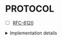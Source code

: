 # PROTOCOL

- [ ] [RFC-6120](https://datatracker.ietf.org/doc/rfc6120/)
<details>
<summary>
Implementation details
</summary>

```
C: = a client
E: = any XMPP entity
I: = an initiating entity
P: = a peer server
R: = a receiving entity
S: = a server
S1: = server1
S2: = server2
```

- [x] TCP Binding
- [ ] XML Streams
    - [x] Opening a Stream
    - [ ] Stream Negotiation
        - [x] Restarts
        - [x] Resending Features
        - [ ] Completion of Stream Negotiation
        - [ ] Determination of Addresses
    - [ ] Closing a Stream
    - [ ] Directionality
    - [ ] Handling of Silent Peers
        - [ ] Dead Connection
        - [ ] Broken Stream
        - [ ] Idle Peer
        - [ ] Use of Checking Methods
    - [ ] Stream Attributes
        - [ ] from
        - [ ] to
        - [ ] id
        - [ ] xml:lang
        - [ ] version
        - [ ] Summary of Stream Attributes
    - [ ] XML Namespaces
        - [ ] Stream Namespace
        - [ ] Content Namespace
        - [ ] XMPP Content Namespaces
        - [ ] Other Namespaces
        - [ ] Namespace Declarations and Prefixes
    - [ ] Stream Errors
        - [ ] Rules
            - [ ]  Stream Errors Are Unrecoverable
            - [ ]  Stream Errors Can Occur During Setup
            - [ ]  Stream Errors When the Host Is Unspecified or Unknown
            - [ ]  Where Stream Errors Are Sent
        - [ ] Syntax
        - [ ] Stream Error Conditions
            - [ ] bad-format
            - [ ] bad-namespace-prefix
            - [ ] conflict
            - [ ] connection-timeout
            - [ ] host-gone
            - [x] host-unknown
            - [ ] improper-addressing
            - [ ] internal-server-error
            - [ ] invalid-from
            - [ ] invalid-namespace
            - [ ] invalid-xml
            - [x] not-authorized
            - [ ] not-well-formed
            - [ ] policy-violation
            - [ ] remote-connection-failed
            - [ ] reset
            - [ ] resource-constraint
            - [ ] restricted-xml
            - [ ] see-other-host
            - [ ] system-shutdown
            - [ ] undefined-condition
            - [ ] unsupported-encoding
            - [ ] unsupported-feature
            - [ ] unsupported-stanza-type
            - [ ] unsupported-version
    - [ ] Application-Specific Conditions
    - [ ] Simplified Stream Examples

   > 5.  STARTTLS Negotiation  . . . . . . . . . . . . . . . . . . . .  69
   >   5.1.   Fundamentals . . . . . . . . . . . . . . . . . . . . . .  69
   >   5.2.   Support  . . . . . . . . . . . . . . . . . . . . . . . .  70
   >   5.3.   Stream Negotiation Rules . . . . . . . . . . . . . . . .  70
   >     5.3.1.   Mandatory-to-Negotiate . . . . . . . . . . . . . . .  70
   >     5.3.2.   Restart  . . . . . . . . . . . . . . . . . . . . . .  70
   >     5.3.3.   Data Formatting  . . . . . . . . . . . . . . . . . .  70
   >     5.3.4.   Order of TLS and SASL Negotiations . . . . . . . . .  71
   >     5.3.5.   TLS Renegotiation  . . . . . . . . . . . . . . . . .  71
   >     5.3.6.   TLS Extensions . . . . . . . . . . . . . . . . . . .  72
   >   5.4.   Process  . . . . . . . . . . . . . . . . . . . . . . . .  72
   >     5.4.1.   Exchange of Stream Headers and Stream Features . . .  72
   >     5.4.2.   Initiation of STARTTLS Negotiation . . . . . . . . .  73
   >       5.4.2.1.  STARTTLS Command  . . . . . . . . . . . . . . . .  73
   >       5.4.2.2.  Failure Case  . . . . . . . . . . . . . . . . . .  73
   >       5.4.2.3.  Proceed Case  . . . . . . . . . . . . . . . . . .  74
   >     5.4.3.   TLS Negotiation  . . . . . . . . . . . . . . . . . .  74
   >       5.4.3.1.  Rules . . . . . . . . . . . . . . . . . . . . . .  74
   >       5.4.3.2.  TLS Failure . . . . . . . . . . . . . . . . . . .  75
   >       5.4.3.3.  TLS Success . . . . . . . . . . . . . . . . . . .  76
   > 6.  SASL Negotiation  . . . . . . . . . . . . . . . . . . . . . .  77
   >   6.1.   Fundamentals . . . . . . . . . . . . . . . . . . . . . .  77
   >   6.2.   Support  . . . . . . . . . . . . . . . . . . . . . . . .  77
   >   6.3.   Stream Negotiation Rules . . . . . . . . . . . . . . . .  77
   >     6.3.1.   Mandatory-to-Negotiate . . . . . . . . . . . . . . .  77
   >     6.3.2.   Restart  . . . . . . . . . . . . . . . . . . . . . .  78
   >     6.3.3.   Mechanism Preferences  . . . . . . . . . . . . . . .  78
   >     6.3.4.   Mechanism Offers . . . . . . . . . . . . . . . . . .  78
   >     6.3.5.   Data Formatting  . . . . . . . . . . . . . . . . . .  79
   >     6.3.6.   Security Layers  . . . . . . . . . . . . . . . . . .  80
   >     6.3.7.   Simple User Name . . . . . . . . . . . . . . . . . .  80
   >     6.3.8.   Authorization Identity . . . . . . . . . . . . . . .  80
   >     6.3.9.   Realms . . . . . . . . . . . . . . . . . . . . . . .  81
   >     6.3.10.  Round Trips  . . . . . . . . . . . . . . . . . . . .  81
   >   6.4.   Process  . . . . . . . . . . . . . . . . . . . . . . . .  82
   >     6.4.1.   Exchange of Stream Headers and Stream Features . . .  82
   >     6.4.2.   Initiation . . . . . . . . . . . . . . . . . . . . .  83
   >     6.4.3.   Challenge-Response Sequence  . . . . . . . . . . . .  84
   >     6.4.4.   Abort  . . . . . . . . . . . . . . . . . . . . . . .  84
   >     6.4.5.   SASL Failure . . . . . . . . . . . . . . . . . . . .  85
   >     6.4.6.   SASL Success . . . . . . . . . . . . . . . . . . . .  86
   >   6.5.   SASL Errors  . . . . . . . . . . . . . . . . . . . . . .  87
   >     6.5.1.   aborted  . . . . . . . . . . . . . . . . . . . . . .  88
   >     6.5.2.   account-disabled . . . . . . . . . . . . . . . . . .  88
   >     6.5.3.   credentials-expired  . . . . . . . . . . . . . . . .  88
   >     6.5.4.   encryption-required  . . . . . . . . . . . . . . . .  89
   >     6.5.5.   incorrect-encoding . . . . . . . . . . . . . . . . .  89
   >     6.5.6.   invalid-authzid  . . . . . . . . . . . . . . . . . .  89
   >     6.5.7.   invalid-mechanism  . . . . . . . . . . . . . . . . .  90
   >     6.5.8.   malformed-request  . . . . . . . . . . . . . . . . .  90
   >     6.5.9.   mechanism-too-weak . . . . . . . . . . . . . . . . .  90
   >     6.5.10.  not-authorized . . . . . . . . . . . . . . . . . . .  91
   >     6.5.11.  temporary-auth-failure . . . . . . . . . . . . . . .  91
   >   6.6.   SASL Definition  . . . . . . . . . . . . . . . . . . . .  91
   > 7.  Resource Binding  . . . . . . . . . . . . . . . . . . . . . .  92
   >   7.1.   Fundamentals . . . . . . . . . . . . . . . . . . . . . .  92
   >   7.2.   Support  . . . . . . . . . . . . . . . . . . . . . . . .  93
   >   7.3.   Stream Negotiation Rules . . . . . . . . . . . . . . . .  93
   >     7.3.1.   Mandatory-to-Negotiate . . . . . . . . . . . . . . .  93
   >     7.3.2.   Restart  . . . . . . . . . . . . . . . . . . . . . .  93
   >   7.4.   Advertising Support  . . . . . . . . . . . . . . . . . .  93
   >   7.5.   Generation of Resource Identifiers . . . . . . . . . . .  94
   >   7.6.   Server-Generated Resource Identifier . . . . . . . . . .  94
   >     7.6.1.   Success Case . . . . . . . . . . . . . . . . . . . .  94
   >     7.6.2.   Error Cases  . . . . . . . . . . . . . . . . . . . .  95
   >       7.6.2.1.  Resource Constraint . . . . . . . . . . . . . . .  95
   >       7.6.2.2.  Not Allowed . . . . . . . . . . . . . . . . . . .  96
   >   7.7.   Client-Submitted Resource Identifier . . . . . . . . . .  96
   >     7.7.1.   Success Case . . . . . . . . . . . . . . . . . . . .  96
   >     7.7.2.   Error Cases  . . . . . . . . . . . . . . . . . . . .  97
   >       7.7.2.1.  Bad Request . . . . . . . . . . . . . . . . . . .  97
   >       7.7.2.2.  Conflict  . . . . . . . . . . . . . . . . . . . .  97
   >     7.7.3.   Retries  . . . . . . . . . . . . . . . . . . . . . .  99
   > 8.  XML Stanzas . . . . . . . . . . . . . . . . . . . . . . . . .  99
   >   8.1.   Common Attributes  . . . . . . . . . . . . . . . . . . . 100
   >     8.1.1.   to . . . . . . . . . . . . . . . . . . . . . . . . . 100
   >       8.1.1.1.  Client-to-Server Streams  . . . . . . . . . . . . 100
   >       8.1.1.2.  Server-to-Server Streams  . . . . . . . . . . . . 101
   >     8.1.2.   from . . . . . . . . . . . . . . . . . . . . . . . . 101
   >       8.1.2.1.  Client-to-Server Streams  . . . . . . . . . . . . 101
   >       8.1.2.2.  Server-to-Server Streams  . . . . . . . . . . . . 102
   >     8.1.3.   id . . . . . . . . . . . . . . . . . . . . . . . . . 103
   >     8.1.4.   type . . . . . . . . . . . . . . . . . . . . . . . . 103
   >     8.1.5.   xml:lang . . . . . . . . . . . . . . . . . . . . . . 103
   >   8.2.   Basic Semantics  . . . . . . . . . . . . . . . . . . . . 105
   >     8.2.1.   Message Semantics  . . . . . . . . . . . . . . . . . 105
   >     8.2.2.   Presence Semantics . . . . . . . . . . . . . . . . . 105
   >     8.2.3.   IQ Semantics . . . . . . . . . . . . . . . . . . . . 105
   >   8.3.   Stanza Errors  . . . . . . . . . . . . . . . . . . . . . 107
   >     8.3.1.   Rules  . . . . . . . . . . . . . . . . . . . . . . . 108
   >     8.3.2.   Syntax . . . . . . . . . . . . . . . . . . . . . . . 109
   >     8.3.3.   Defined Conditions . . . . . . . . . . . . . . . . . 110
   >       8.3.3.1.  bad-request . . . . . . . . . . . . . . . . . . . 110
   >       8.3.3.2.  conflict  . . . . . . . . . . . . . . . . . . . . 111
   >       8.3.3.3.  feature-not-implemented . . . . . . . . . . . . . 111
   >       8.3.3.4.  forbidden . . . . . . . . . . . . . . . . . . . . 112
   >       8.3.3.5.  gone  . . . . . . . . . . . . . . . . . . . . . . 113
   >       8.3.3.6.  internal-server-error . . . . . . . . . . . . . . 113
   >       8.3.3.7.  item-not-found  . . . . . . . . . . . . . . . . . 114
   >       8.3.3.8.  jid-malformed . . . . . . . . . . . . . . . . . . 114
   >       8.3.3.9.  not-acceptable  . . . . . . . . . . . . . . . . . 115
   >       8.3.3.10. not-allowed . . . . . . . . . . . . . . . . . . . 116
   >       8.3.3.11. not-authorized  . . . . . . . . . . . . . . . . . 116
   >       8.3.3.12. policy-violation  . . . . . . . . . . . . . . . . 117
   >       8.3.3.13. recipient-unavailable . . . . . . . . . . . . . . 117
   >       8.3.3.14. redirect  . . . . . . . . . . . . . . . . . . . . 118
   >       8.3.3.15. registration-required . . . . . . . . . . . . . . 119
   >       8.3.3.16. remote-server-not-found . . . . . . . . . . . . . 119
   >       8.3.3.17. remote-server-timeout . . . . . . . . . . . . . . 120
   >       8.3.3.18. resource-constraint . . . . . . . . . . . . . . . 121
   >       8.3.3.19. service-unavailable . . . . . . . . . . . . . . . 121
   >       8.3.3.20. subscription-required . . . . . . . . . . . . . . 122
   >       8.3.3.21. undefined-condition . . . . . . . . . . . . . . . 123
   >       8.3.3.22. unexpected-request  . . . . . . . . . . . . . . . 123
   >     8.3.4.   Application-Specific Conditions  . . . . . . . . . . 124
   >   8.4.   Extended Content . . . . . . . . . . . . . . . . . . . . 125
   > 9.  Detailed Examples . . . . . . . . . . . . . . . . . . . . . . 128
   >   9.1.   Client-to-Server Examples  . . . . . . . . . . . . . . . 128
   >     9.1.1.   TLS  . . . . . . . . . . . . . . . . . . . . . . . . 128
   >     9.1.2.   SASL . . . . . . . . . . . . . . . . . . . . . . . . 130
   >     9.1.3.   Resource Binding . . . . . . . . . . . . . . . . . . 132
   >     9.1.4.   Stanza Exchange  . . . . . . . . . . . . . . . . . . 133
   >     9.1.5.   Close  . . . . . . . . . . . . . . . . . . . . . . . 134
   >   9.2.   Server-to-Server Examples  . . . . . . . . . . . . . . . 134
   >     9.2.1.   TLS  . . . . . . . . . . . . . . . . . . . . . . . . 134
   >     9.2.2.   SASL . . . . . . . . . . . . . . . . . . . . . . . . 136
   >     9.2.3.   Stanza Exchange  . . . . . . . . . . . . . . . . . . 137
   >     9.2.4.   Close  . . . . . . . . . . . . . . . . . . . . . . . 137
   > 10. Server Rules for Processing XML Stanzas . . . . . . . . . . . 138
   >   10.1.  In-Order Processing  . . . . . . . . . . . . . . . . . . 138
   >   10.2.  General Considerations . . . . . . . . . . . . . . . . . 140
   >   10.3.  No 'to' Address  . . . . . . . . . . . . . . . . . . . . 141
   >     10.3.1.  Message  . . . . . . . . . . . . . . . . . . . . . . 141
   >     10.3.2.  Presence . . . . . . . . . . . . . . . . . . . . . . 141
   >     10.3.3.  IQ . . . . . . . . . . . . . . . . . . . . . . . . . 141
   >   10.4.  Remote Domain  . . . . . . . . . . . . . . . . . . . . . 142
   >     10.4.1.  Existing Stream  . . . . . . . . . . . . . . . . . . 142
   >     10.4.2.  No Existing Stream . . . . . . . . . . . . . . . . . 142
   >     10.4.3.  Error Handling . . . . . . . . . . . . . . . . . . . 143
   >   10.5.  Local Domain . . . . . . . . . . . . . . . . . . . . . . 143
   >     10.5.1.  domainpart . . . . . . . . . . . . . . . . . . . . . 143
   >     10.5.2.  domainpart/resourcepart  . . . . . . . . . . . . . . 143
   >     10.5.3.  localpart@domainpart . . . . . . . . . . . . . . . . 143
   >       10.5.3.1. No Such User  . . . . . . . . . . . . . . . . . . 144
   >       10.5.3.2. User Exists . . . . . . . . . . . . . . . . . . . 144
   >     10.5.4.  localpart@domainpart/resourcepart  . . . . . . . . . 144
   > 11. XML Usage . . . . . . . . . . . . . . . . . . . . . . . . . . 145
   >   11.1.  XML Restrictions . . . . . . . . . . . . . . . . . . . . 145
   >   11.2.  XML Namespace Names and Prefixes . . . . . . . . . . . . 146
   >   11.3.  Well-Formedness  . . . . . . . . . . . . . . . . . . . . 146
   >   11.4.  Validation . . . . . . . . . . . . . . . . . . . . . . . 147
   >   11.5.  Inclusion of XML Declaration . . . . . . . . . . . . . . 147
   >   11.6.  Character Encoding . . . . . . . . . . . . . . . . . . . 147
   >   11.7.  Whitespace . . . . . . . . . . . . . . . . . . . . . . . 148
   >   11.8.  XML Versions . . . . . . . . . . . . . . . . . . . . . . 148
   > 12. Internationalization Considerations . . . . . . . . . . . . . 148
   > 13. Security Considerations . . . . . . . . . . . . . . . . . . . 148
   >   13.1.  Fundamentals . . . . . . . . . . . . . . . . . . . . . . 148
   >   13.2.  Threat Model . . . . . . . . . . . . . . . . . . . . . . 149
   >   13.3.  Order of Layers  . . . . . . . . . . . . . . . . . . . . 150
   >   13.4.  Confidentiality and Integrity  . . . . . . . . . . . . . 150
   >   13.5.  Peer Entity Authentication . . . . . . . . . . . . . . . 151
   >   13.6.  Strong Security  . . . . . . . . . . . . . . . . . . . . 151
   >   13.7.  Certificates . . . . . . . . . . . . . . . . . . . . . . 152
   >     13.7.1.  Certificate Generation . . . . . . . . . . . . . . . 152
   >       13.7.1.1. General Considerations  . . . . . . . . . . . . . 152
   >       13.7.1.2. Server Certificates . . . . . . . . . . . . . . . 153
   >       13.7.1.3. Client Certificates . . . . . . . . . . . . . . . 156
   >       13.7.1.4. XmppAddr Identifier Type  . . . . . . . . . . . . 156
   >     13.7.2.  Certificate Validation . . . . . . . . . . . . . . . 157
   >       13.7.2.1. Server Certificates . . . . . . . . . . . . . . . 158
   >       13.7.2.2. Client Certificates . . . . . . . . . . . . . . . 158
   >       13.7.2.3. Checking of Certificates in Long-Lived Streams  . 160
   >       13.7.2.4. Use of Certificates in XMPP Extensions  . . . . . 160
   >   13.8.  Mandatory-to-Implement TLS and SASL Technologies . . . . 160
   >     13.8.1.  For Authentication Only  . . . . . . . . . . . . . . 161
   >     13.8.2.  For Confidentiality Only . . . . . . . . . . . . . . 161
   >     13.8.3.  For Confidentiality and Authentication with
   >              Passwords  . . . . . . . . . . . . . . . . . . . . . 162
   >     13.8.4.  For Confidentiality and Authentication without
   >              Passwords  . . . . . . . . . . . . . . . . . . . . . 163
   >   13.9.  Technology Reuse . . . . . . . . . . . . . . . . . . . . 163
   >     13.9.1.  Use of Base 64 in SASL . . . . . . . . . . . . . . . 163
   >     13.9.2.  Use of DNS . . . . . . . . . . . . . . . . . . . . . 163
   >     13.9.3.  Use of Hash Functions  . . . . . . . . . . . . . . . 164
   >     13.9.4.  Use of SASL  . . . . . . . . . . . . . . . . . . . . 164
   >     13.9.5.  Use of TLS . . . . . . . . . . . . . . . . . . . . . 165
   >     13.9.6.  Use of UTF-8 . . . . . . . . . . . . . . . . . . . . 165
   >     13.9.7.  Use of XML . . . . . . . . . . . . . . . . . . . . . 166
   >   13.10. Information Leaks  . . . . . . . . . . . . . . . . . . . 166
   >     13.10.1. IP Addresses . . . . . . . . . . . . . . . . . . . . 166
   >     13.10.2. Presence Information . . . . . . . . . . . . . . . . 166
   >   13.11. Directory Harvesting . . . . . . . . . . . . . . . . . . 166
   >   13.12. Denial of Service  . . . . . . . . . . . . . . . . . . . 167
   >   13.13. Firewalls  . . . . . . . . . . . . . . . . . . . . . . . 169
   >   13.14. Interdomain Federation . . . . . . . . . . . . . . . . . 169
   >   13.15. Non-Repudiation  . . . . . . . . . . . . . . . . . . . . 169
   > 14. IANA Considerations . . . . . . . . . . . . . . . . . . . . . 170
   >   14.1.  XML Namespace Name for TLS Data  . . . . . . . . . . . . 170
   >   14.2.  XML Namespace Name for SASL Data . . . . . . . . . . . . 170
   >   14.3.  XML Namespace Name for Stream Errors . . . . . . . . . . 170
   >   14.4.  XML Namespace Name for Resource Binding  . . . . . . . . 171
   >   14.5.  XML Namespace Name for Stanza Errors . . . . . . . . . . 171
   >   14.6.  GSSAPI Service Name  . . . . . . . . . . . . . . . . . . 171
   >   14.7.  Port Numbers and Service Names . . . . . . . . . . . . . 171
   > 15. Conformance Requirements  . . . . . . . . . . . . . . . . . . 172
   > 16. References  . . . . . . . . . . . . . . . . . . . . . . . . . 181
   >   16.1.  Normative References . . . . . . . . . . . . . . . . . . 181
   >   16.2.  Informative References . . . . . . . . . . . . . . . . . 184
   > Appendix A.  XML Schemas  . . . . . . . . . . . . . . . . . . . . 190
   >   A.1.   Stream Namespace . . . . . . . . . . . . . . . . . . . . 190
   >   A.2.   Stream Error Namespace . . . . . . . . . . . . . . . . . 192
   >   A.3.   STARTTLS Namespace . . . . . . . . . . . . . . . . . . . 193
   >   A.4.   SASL Namespace . . . . . . . . . . . . . . . . . . . . . 194
   >   A.5.   Client Namespace . . . . . . . . . . . . . . . . . . . . 196
   >   A.6.   Server Namespace . . . . . . . . . . . . . . . . . . . . 201
   >   A.7.   Resource Binding Namespace . . . . . . . . . . . . . . . 206
   >   A.8.   Stanza Error Namespace . . . . . . . . . . . . . . . . . 206
   > Appendix B.  Contact Addresses  . . . . . . . . . . . . . . . . . 208
   > Appendix C.  Account Provisioning . . . . . . . . . . . . . . . . 208
   > Appendix D.  Differences from RFC 3920  . . . . . . . . . . . . . 208
   > Appendix E.  Acknowledgements . . . . . . . . . . . . . . . . . . 210

</details>
